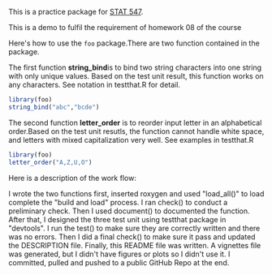 <!-- README.md is generated from README.Rmd. Please edit that file -->
This is a practice package for [STAT 547](http://stat545-ubc.github.io).

This is a demo to fulfil the requirement of homework 08 of the course

Here's how to use the `foo` package.There are two function contained in the package.

The first function **string\_bind**is to bind two string characters into one string with only unique values. Based on the test unit result, this function works on any characters. See notation in testthat.R for detail.

``` r
library(foo)
string_bind("abc","bcde")
```

The second function **letter\_order** is to reorder input letter in an alphabetical order.Based on the test unit resutls, the function cannot handle white space, and letters with mixed capitalization very well. See examples in testthat.R

``` r
library(foo)
letter_order("A,Z,U,O")
```

Here is a description of the work flow:

I wrote the two functions first, inserted roxygen and used "load\_all()" to load complete the "build and load" process. I ran check() to conduct a preliminary check. Then I used document() to documented the function. After that, I designed the three test unit using testthat package in "devtools". I run the test() to make sure they are correctly written and there was no errors. Then I did a final check() to make sure it pass and updated the DESCRIPTION file. Finally, this README file was written. A vignettes file was generated, but I didn't have figures or plots so I didn't use it. I committed, pulled and pushed to a public GitHub Repo at the end.
